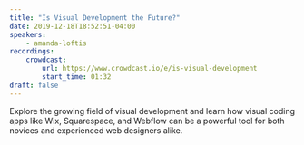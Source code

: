 ```yaml
---
title: "Is Visual Development the Future?"
date: 2019-12-18T18:52:51-04:00
speakers:
    - amanda-loftis
recordings:
    crowdcast:
        url: https://www.crowdcast.io/e/is-visual-development
        start_time: 01:32
draft: false
---
```


Explore the growing field of visual development and learn how visual coding apps like Wix, Squarespace, and Webflow can be a powerful tool for both novices and experienced web designers alike.